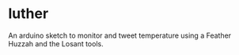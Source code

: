 # luther
An arduino sketch to monitor and tweet temperature using a Feather Huzzah and the Losant tools.

